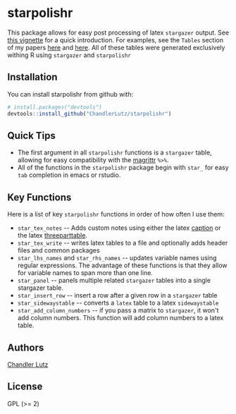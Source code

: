 
<!-- README.md is generated from README.Rmd. Please edit that file -->
starpolishr
===========

This package allows for easy post processing of latex `stargazer` output. See [this vignette](https://github.com/ChandlerLutz/starpolishr/blob/master/vignettes/pdf/starpolishr-intro.pdf) for a quick introduction. For examples, see the `Tables` section of my papers [here](https://chandlerlutz.github.io/pdf/california-foreclosure-prevention-laws.pdf) and [here](). All of these tables were generated exclusively withing R using `stargazer` and `starpolishr`

Installation
------------

You can install starpolishr from github with:

``` r
# install.packages("devtools")
devtools::install_github("ChandlerLutz/starpolishr")
```

Quick Tips
----------

-   The first argument in all `starpolishr` functions is a `stargazer` table, allowing for easy compatibility with the [magrittr](https://cran.r-project.org/web/packages/magrittr/index.html) `%>%`.
-   All of the functions in the `starpolishr` package begin with `star_` for easy `tab` completion in emacs or rstudio.

Key Functions
-------------

Here is a list of key `starpolishr` functions in order of how often I use them:

-   `star_tex_notes` -- Adds custom notes using either the latex [caption](https://www.ctan.org/pkg/caption) or the latex [threeparttable](https://www.ctan.org/pkg/threeparttable).
-   `star_tex_write` -- writes latex tables to a file and optionally adds header files and common packages
-   `star_lhs_names` and `star_rhs_names` -- updates variable names using regular expressions. The advantage of these functions is that they allow for variable names to span more than one line.
-   `star_panel` -- panels multiple related `stargazer` tables into a single stargazer table.
-   `star_insert_row` -- insert a row after a given row in a `stargazer` table
-   `star_sidewaystable` -- converts a `latex` table to a latex `sidewaystable`
-   `star_add_column_numbers` -- if you pass a matrix to `stargazer`, it won't add column numbers. This function will add column numbers to a latex table.

Authors
-------

[Chandler Lutz](https://chandlerlutz.github.io/)

License
-------

GPL (&gt;= 2)
